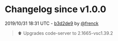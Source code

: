 # Changelog since v1.0.0

2019/10/31 18:31 UTC - [b3d2de9](https://github.com/hassio-addons/addon-vscode/commit/b3d2de989aa3c1026c65e47f11a20d3c1f73ca59) by [@frenck](https://github.com/frenck)
> :arrow_up: Upgrades code-server to 2.1665-vsc1.39.2 

